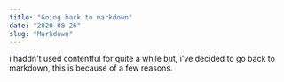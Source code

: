 ```yaml
---
title: "Going back to markdown"
date: "2020-08-26"
slug: "Markdown"
---
```


i haddn't used contentful for quite a while but, i've decided to go back to markdown, this is because of a few reasons.
